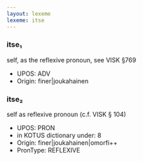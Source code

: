 ```yaml
---
layout: lexeme
lexeme: itse
---
```


###  itse₁

self, as the reflexive pronoun, see VISK §769
* UPOS:  ADV
* Origin:  finer|joukahainen


###  itse₂

self as reflexive pronoun (c.f. VISK § 104)
* UPOS:  PRON
* in KOTUS dictionary under:  8
* Origin:  finer|joukahainen|omorfi++
* PronType:  REFLEXIVE

